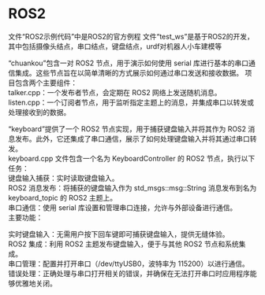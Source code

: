 # ROS2
文件“ROS2示例代码”中是ROS2的官方例程
  文件“test_ws”是基于ROS2的开发，其中包括摄像头结点，串口结点，键盘结点，urdf对机器人小车建模等

“chuankou”包含一对 ROS2 节点，用于演示如何使用 serial 库进行基本的串口通信集成。这些节点旨在以简单清晰的方式展示如何通过串口发送和接收数据。
项目包含两个主要组件：  
talker.cpp：一个发布者节点，会定期在 ROS2 网络上发送随机消息。  
listen.cpp：一个订阅者节点，用于监听指定主题上的消息，并集成串口以转发或处理接收到的数据。

“keyboard”提供了一个 ROS2 节点实现，用于捕获键盘输入并将其作为 ROS2 消息发布。此外，它还集成了串口通信，展示了如何处理键盘输入并将其通过串口转发。  
keyboard.cpp 文件包含一个名为 KeyboardController 的 ROS2 节点，执行以下任务：  
键盘输入捕获：实时读取键盘输入。  
ROS2 消息发布：将捕获的键盘输入作为 std_msgs::msg::String 消息发布到名为 keyboard_topic 的 ROS2 主题上。  
串口通信：使用 serial 库设置和管理串口连接，允许与外部设备进行通信。  
主要功能：

实时键盘输入：无需用户按下回车键即可捕获键盘输入，提供无缝体验。  
ROS2 集成：利用 ROS2 主题发布键盘输入，便于与其他 ROS2 节点和系统集成。  
串口管理：配置并打开串口（/dev/ttyUSB0，波特率为 115200）以进行通信。  
错误处理：正确处理与串口打开相关的错误，并确保在无法打开串口时应用程序能够优雅地关闭。
